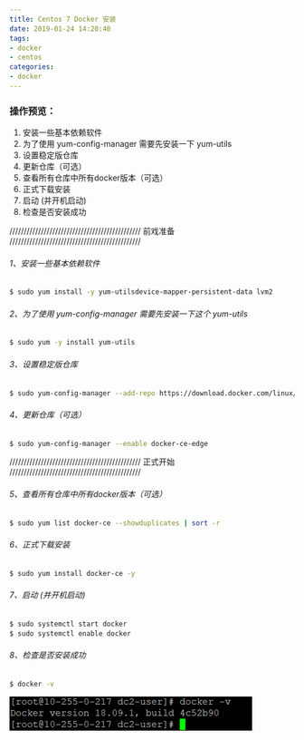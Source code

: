 ```yaml
---
title: Centos 7 Docker 安装
date: 2019-01-24 14:20:40
tags:
- docker
- centos
categories: 
- docker
---
```


### 操作预览：
1.  安装一些基本依赖软件
2.  为了使用 yum-config-manager 需要先安装一下 yum-utils
3.  设置稳定版仓库
4.  更新仓库（可选）
5.  查看所有仓库中所有docker版本（可选）
6.  正式下载安装
7.  启动 (并开机启动)
8.  检查是否安装成功

<!--more--> 

////////////////////////////////////////////// 
前戏准备 
//////////////////////////////////////////////


###### 1、安装一些基本依赖软件
```bash
$ sudo yum install -y yum-utilsdevice-mapper-persistent-data lvm2
```

###### 2、为了使用 yum-config-manager 需要先安装一下这个 yum-utils
```bash
$ sudo yum -y install yum-utils
```

###### 3、设置稳定版仓库
```bash
$ sudo yum-config-manager --add-repo https://download.docker.com/linux/centos/docker-ce.repo
```

###### 4、更新仓库（可选）
```bash
$ sudo yum-config-manager --enable docker-ce-edge
```

////////////////////////////////////////////// 
正式开始 
//////////////////////////////////////////////


###### 5、查看所有仓库中所有docker版本（可选）
```bash
$ sudo yum list docker-ce --showduplicates | sort -r
```

###### 6、正式下载安装
```bash
$ sudo yum install docker-ce -y
```

###### 7、启动 (并开机启动)
```bash
$ sudo systemctl start docker
$ sudo systemctl enable docker
```

###### 8、检查是否安装成功
```bash
$ docker -v
```

![Docker version 18.09.1](Docker安装/1.png)